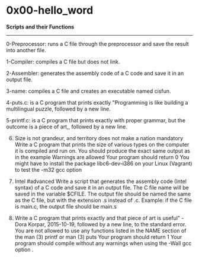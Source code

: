 <h1> 0x00-hello_word </h1>

<p><strong>Scripts and their Functions</strong> </p>
<hr>



0-Preprocessor: runs a C file through the preprocessor and save the result into another file.

1-Compiler: compiles a C file but does not link.

2-Assembler: generates the assembly code of a C code and save it in an output file.

3-name: compiles a C file and creates an executable named cisfun.

4-puts.c: is a C program that prints exactly "Programming is like building a multilingual puzzle, followed by a new line.

5-printf.c: is a C program that prints exactly with proper grammar, but the outcome is a piece of art,, followed by a new line.

6. Size is not grandeur, and territory does not make a nation
mandatory
Write a C program that prints the size of various types on the computer it is compiled and run on.
You should produce the exact same output as in the example
Warnings are allowed
Your program should return 0
You might have to install the package libc6-dev-i386 on your Linux (Vagrant) to test the -m32 gcc option

7. Intel
#advanced
Write a script that generates the assembly code (Intel syntax) of a C code and save it in an output file.
The C file name will be saved in the variable $CFILE.
The output file should be named the same as the C file, but with the extension .s instead of .c.
Example: if the C file is main.c, the output file should be main.s

8. Write a C program that prints exactly and that piece of art is useful" - Dora Korpar, 2015-10-19, followed by a new line, to the standard error.
You are not allowed to use any functions listed in the NAME section of the man (3) printf or man (3) puts
Your program should return 1
Your program should compile without any warnings when using the -Wall gcc option .